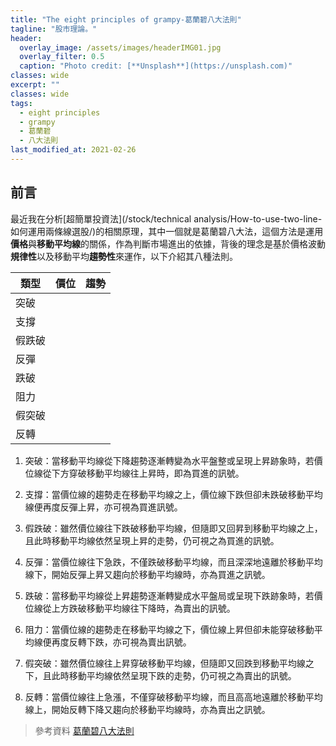 ```yaml
---
title: "The eight principles of grampy-葛蘭碧八大法則"
tagline: "股市理論。"
header:
  overlay_image: /assets/images/headerIMG01.jpg
  overlay_filter: 0.5
  caption: "Photo credit: [**Unsplash**](https://unsplash.com)"
classes: wide
excerpt: ""
classes: wide
tags:
  - eight principles
  - grampy
  - 葛蘭碧
  - 八大法則
last_modified_at: 2021-02-26
---
```

## 前言
最近我在分析[超簡單投資法](/stock/technical analysis/How-to-use-two-line-如何運用兩條線選股/)的相關原理，其中一個就是葛蘭碧八大法，這個方法是運用**價格**與**移動平均線**的關係，作為判斷市場進出的依據，背後的理念是基於價格波動**規律性**以及移動平均**趨勢性**來運作，以下介紹其八種法則。

|類型|價位|趨勢|
|--|--|--|
|突破|||
|支撐|||
|假跌破|||
|反彈|||
|跌破|||
|阻力|||
|假突破|||
|反轉|||

1. 突破：當移動平均線從下降趨勢逐漸轉變為水平盤整或呈現上昇跡象時，若價位線從下方穿破移動平均線往上昇時，即為買進的訊號。

2. 支撐：當價位線的趨勢走在移動平均線之上，價位線下跌但卻未跌破移動平均線便再度反彈上昇，亦可視為買進訊號。

3. 假跌破：雖然價位線往下跌破移動平均線，但隨即又回昇到移動平均線之上，且此時移動平均線依然呈現上昇的走勢，仍可視之為買進的訊號。

4. 反彈：當價位線往下急跌，不僅跌破移動平均線，而且深深地遠離於移動平均線下，開始反彈上昇又趨向於移動平均線時，亦為買進之訊號。

5. 跌破：當移動平均線從上昇趨勢逐漸轉變成水平盤局或呈現下跌跡象時，若價位線從上方跌破移動平均線往下降時，為賣出的訊號。

6. 阻力：當價位線的趨勢走在移動平均線之下，價位線上昇但卻未能穿破移動平均線便再度反轉下跌，亦可視為賣出訊號。

7. 假突破：雖然價位線往上昇穿破移動平均線，但隨即又回跌到移動平均線之下，且此時移動平均線依然呈現下跌的走勢，仍可視之為賣出的訊號。

8. 反轉：當價位線往上急漲，不僅穿破移動平均線，而且高高地遠離於移動平均線上，開始反轉下降又趨向於移動平均線時，亦為賣出之訊號。





> 參考資料
> [葛蘭碧八大法則](https://www.moneydj.com/KMDJ/Wiki/WikiViewer.aspx?KeyID=e9ec72de-5998-431b-bdaa-03f1447f95b0)  
<!--stackedit_data:
eyJoaXN0b3J5IjpbMTQ0MDU3Njk2OCwxMDU3MTcwMTIwXX0=
-->